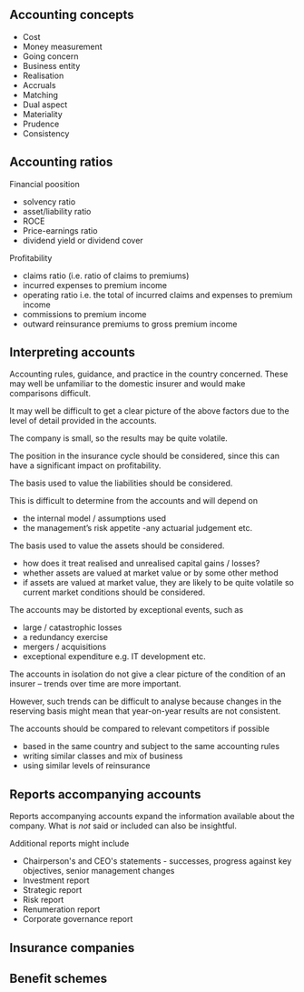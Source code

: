 ## Accounting concepts

- Cost
- Money measurement
- Going concern
- Business entity
- Realisation
- Accruals
- Matching
- Dual aspect
- Materiality
- Prudence
- Consistency

## Accounting ratios

Financial poosition

- solvency ratio
- asset/liability ratio
- ROCE
- Price-earnings ratio
- dividend yield or dividend cover

Profitability

- claims ratio (i.e. ratio of claims to premiums)
- incurred expenses to premium income
- operating ratio i.e. the total of incurred claims and expenses to premium income
- commissions to premium income
- outward reinsurance premiums to gross premium income

## Interpreting accounts

Accounting rules, guidance, and practice in the country concerned.
These may well be unfamiliar to the domestic insurer and would make comparisons difficult.

It may well be difficult to get a clear picture of the above factors due to the level of detail provided in the accounts.

The company is small, so the results may be quite volatile.

The position in the insurance cycle should be considered, since this can have a significant impact on profitability.

The basis used to value the liabilities should be considered.

This is difficult to determine from the accounts and will depend on

- the internal model / assumptions used
- the management’s risk appetite
 -any actuarial judgement etc.

The basis used to value the assets should be considered.

- how does it treat realised and unrealised capital gains / losses?
- whether assets are valued at market value or by some other method
- if assets are valued at market value, they are likely to be quite volatile so current market conditions should be considered.

The accounts may be distorted by exceptional events, such as

- large / catastrophic losses
- a redundancy exercise
- mergers / acquisitions
- exceptional expenditure e.g. IT development etc.

The accounts in isolation do not give a clear picture of the condition of an insurer – trends over time are more important.

However, such trends can be difficult to analyse because changes in the reserving basis might mean that year-on-year results are not consistent.

The accounts should be compared to relevant competitors if possible
- based in the same country and subject to the same accounting rules
- writing similar classes and mix of business
- using similar levels of reinsurance

## Reports accompanying accounts

Reports accompanying accounts expand the information available about the
company.
What is _not_ said or included can also be insightful.

Additional reports might include

- Chairperson's and CEO's statements - successes, progress against key
objectives, senior management changes
- Investment report
- Strategic report
- Risk report
- Renumeration report
- Corporate governance report

## Insurance companies

## Benefit schemes
